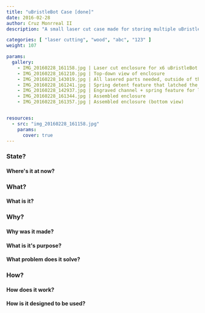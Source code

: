 ```yaml
---
title: "uBristleBot Case [done]"
date: 2016-02-28
author: Cruz Monrreal II
description: "A small laser cut case made for storing multiple uBristleBots and their programming accessories"

categories: [ "laser cutting", "wood", "abc", "123" ]
weight: 107

params:
  gallery:
    - IMG_20160228_161158.jpg | Laser cut enclosure for x6 uBristleBot + programmer fixtures
    - IMG_20160228_161210.jpg | Top-down view of enclosure
    - IMG_20160228_143019.jpg | All lasered parts needed, outside of the acrylic top plate
    - IMG_20160228_161241.jpg | Spring detent feature that latched the acrylic top plate
    - IMG_20160228_142937.jpg | Engraved channel + spring feature for latching acrylic top plate
    - IMG_20160228_161344.jpg | Assembled enclosure
    - IMG_20160228_161357.jpg | Assembled enclosure (bottom view)


resources:
  - src: "img_20160228_161158.jpg"
    params:
      cover: true
---
```


### State?
#### Where's it at now?


### What?
#### What is it?

### Why? 
#### Why was it made? 
#### What is it's purpose? 
#### What problem does it solve?

### How?
#### How does it work?
#### How is it designed to be used?
